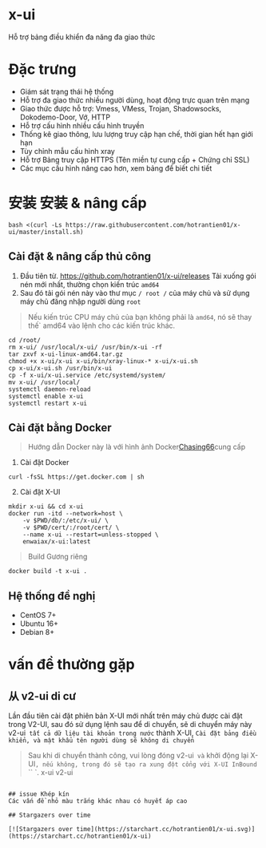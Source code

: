 # x-ui
Hỗ trợ bảng điều khiển đa năng đa giao thức

# Đặc trưng
- Giám sát trạng thái hệ thống
- Hỗ trợ đa giao thức nhiều người dùng, hoạt động trực quan trên mạng
- Giao thức được hỗ trợ: Vmess, VMess, Trojan, Shadowsocks, Dokodemo-Door, Vớ, HTTP
- Hỗ trợ cấu hình nhiều cấu hình truyền
- Thống kê giao thông, lưu lượng truy cập hạn chế, thời gian hết hạn giới hạn
- Tùy chỉnh mẫu cấu hình xray
- Hỗ trợ Bảng truy cập HTTPS (Tên miền tự cung cấp + Chứng chỉ SSL)
- Các mục cấu hình nâng cao hơn, xem bảng để biết chi tiết

# 安装 安装 & nâng cấp
```
bash <(curl -Ls https://raw.githubusercontent.com/hotrantien01/x-ui/master/install.sh)
```

## Cài đặt & nâng cấp thủ công
1. Đầu tiên từ. https://github.com/hotrantien01/x-ui/releases Tải xuống gói nén mới nhất, thường chọn kiến ​​trúc `amd64`
2. Sau đó tải gói nén này vào thư mục `/ root /` của máy chủ và sử dụng máy chủ đăng nhập người dùng `root`

> Nếu kiến ​​trúc CPU máy chủ của bạn không phải là `amd64`, nó sẽ thay thế` amd64 vào lệnh cho các kiến ​​trúc khác.

```
cd /root/
rm x-ui/ /usr/local/x-ui/ /usr/bin/x-ui -rf
tar zxvf x-ui-linux-amd64.tar.gz
chmod +x x-ui/x-ui x-ui/bin/xray-linux-* x-ui/x-ui.sh
cp x-ui/x-ui.sh /usr/bin/x-ui
cp -f x-ui/x-ui.service /etc/systemd/system/
mv x-ui/ /usr/local/
systemctl daemon-reload
systemctl enable x-ui
systemctl restart x-ui
```

## Cài đặt bằng Docker

> Hướng dẫn Docker này là với hình ảnh Docker[Chasing66](https://github.com/Chasing66)cung cấp

1. Cài đặt Docker
```shell
curl -fsSL https://get.docker.com | sh
```
2. Cài đặt X-UI
```shell
mkdir x-ui && cd x-ui
docker run -itd --network=host \
    -v $PWD/db/:/etc/x-ui/ \
    -v $PWD/cert/:/root/cert/ \
    --name x-ui --restart=unless-stopped \
    enwaiax/x-ui:latest
```
>Build Gương riêng
```shell
docker build -t x-ui .
```

## Hệ thống đề nghị
- CentOS 7+
- Ubuntu 16+
- Debian 8+

# vấn đề thường gặp

## 从 v2-ui di cư
Lần đầu tiên cài đặt phiên bản X-UI mới nhất trên máy chủ được cài đặt trong V2-UI, sau đó sử dụng lệnh sau để di chuyển, sẽ di chuyển máy này v2-ui` tất cả dữ liệu tài khoản trong nước` thành X-UI, `Cài đặt bảng điều khiển, và mật khẩu tên người dùng sẽ không di chuyển`
> Sau khi di chuyển thành công, vui lòng đóng v2-ui` và` khởi động lại X-UI`, nếu không, trong đó sẽ tạo ra xung đột cổng với X-UI InBound`
`` `.
x-ui v2-ui
```

## issue Khép kín
Các vấn đề nhỏ màu trắng khác nhau có huyết áp cao

## Stargazers over time

[![Stargazers over time](https://starchart.cc/hotrantien01/x-ui.svg)](https://starchart.cc/hotrantien01/x-ui)
